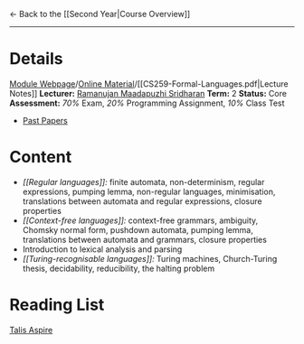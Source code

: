 ← Back to the [[Second Year|Course Overview]]
- - -
# Details
[Module Webpage](https://warwick.ac.uk/fac/sci/dcs/teaching/modules/cs259/)/[Online Material](https://warwick.ac.uk/fac/sci/dcs/teaching/material/cs259/)/[[CS259-Formal-Languages.pdf|Lecture Notes]]
**Lecturer:** [Ramanujan Maadapuzhi Sridharan](https://peoplesearch.warwick.ac.uk/profile/1675336)
**Term:** 2
**Status:** Core
**Assessment:** *70%* Exam, *20%* Programming Assignment, *10%* Class Test
- [Past Papers](https://warwick.ac.uk/exampapers?q=CS259)
# Content 
- *[[Regular languages]]:* finite automata, non-determinism, regular expressions, pumping lemma, non-regular languages, minimisation, translations between automata and regular expressions, closure properties
- *[[Context-free languages]]:* context-free grammars, ambiguity, Chomsky normal form, pushdown automata, pumping lemma, translations between automata and grammars, closure properties
- Introduction to lexical analysis and parsing
- *[[Turing-recognisable languages]]:* Turing machines, Church-Turing thesis, decidability, reducibility, the halting problem

# Reading List
[Talis Aspire](https://rl.talis.com/3/warwick/lists/25E5DBF7-2B28-CE86-6B4D-2FD4857D31FD.html?lang=en-GB)
